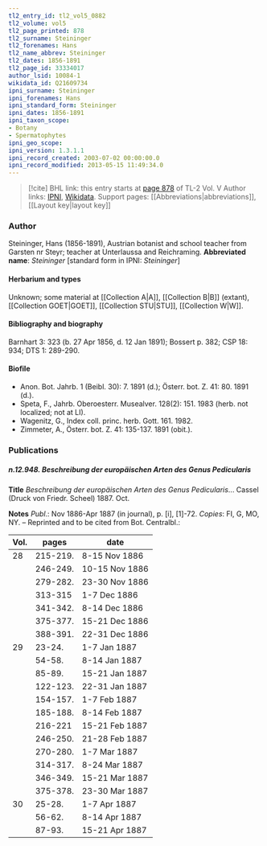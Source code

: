 ```yaml
---
tl2_entry_id: tl2_vol5_0882
tl2_volume: vol5
tl2_page_printed: 878
tl2_surname: Steininger
tl2_forenames: Hans
tl2_name_abbrev: Steininger
tl2_dates: 1856-1891
tl2_page_id: 33334017
author_lsid: 10084-1
wikidata_id: Q21609734
ipni_surname: Steininger
ipni_forenames: Hans
ipni_standard_form: Steininger
ipni_dates: 1856-1891
ipni_taxon_scope: 
- Botany
- Spermatophytes
ipni_geo_scope: 
ipni_version: 1.3.1.1
ipni_record_created: 2003-07-02 00:00:00.0
ipni_record_modified: 2013-05-15 11:49:34.0
---
```


> [!cite] BHL link: this entry starts at [page 878](https://www.biodiversitylibrary.org/page/33334017) of TL-2 Vol. V
> Author links: [IPNI](https://www.ipni.org/a/10084-1), [Wikidata](https://www.wikidata.org/wiki/Q21609734). Support pages: [[Abbreviations|abbreviations]], [[Layout key|layout key]]

### Author

Steininger, Hans (1856-1891), Austrian botanist and school teacher from Garsten nr Steyr; teacher at Unterlaussa and Reichraming. 
**Abbreviated name**: *Steininger* \[standard form in IPNI: *Steininger*\]

#### Herbarium and types

Unknown; some material at [[Collection A|A]], [[Collection B|B]] (extant), [[Collection GOET|GOET]], [[Collection STU|STU]], [[Collection W|W]].

#### Bibliography and biography

Barnhart 3: 323 (b. 27 Apr 1856, d. 12 Jan 1891); Bossert p. 382; CSP 18: 934; DTS 1: 289-290.

#### Biofile

- Anon. Bot. Jahrb. 1 (Beibl. 30): 7. 1891 (d.); Österr. bot. Z. 41: 80. 1891 (d.).
- Speta, F., Jahrb. Oberoesterr. Musealver. 128(2): 151. 1983 (herb. not localized; not at LI).
- Wagenitz, G., Index coll. princ. herb. Gott. 161. 1982.
- Zimmeter, A., Österr. bot. Z. 41: 135-137. 1891 (obit.).

### Publications

##### n.12.948. Beschreibung der europäischen Arten des Genus Pedicularis

**Title**
*Beschreibung der europäischen Arten des Genus Pedicularis*... Cassel (Druck von Friedr. Scheel) 1887. Oct.

**Notes**
*Publ*.: Nov 1886-Apr 1887 (in journal), p. \[i\], \[1\]-72. *Copies*: FI, G, MO, NY. – Reprinted and to be cited from Bot. Centralbl.:

|Vol.	|pages	|date|
|---	|---	|---	|
|28	|215-219.	|8-15 Nov 1886|
|	|246-249.	|10-15 Nov 1886|
|	|279-282.	|23-30 Nov 1886|
|	|313-315	|1-7 Dec 1886|
|	|341-342.	|8-14 Dec 1886|
|	|375-377.	|15-21 Dec 1886|
|	|388-391.	|22-31 Dec 1886|
|29	|23-24.	|1-7 Jan 1887|
|	|54-58.	|8-14 Jan 1887|
|	|85-89.	|15-21 Jan 1887|
|	|122-123.	|22-31 Jan 1887|
|	|154-157.	|1-7 Feb 1887|
|	|185-188.	|8-14 Feb 1887|
|	|216-221	|15-21 Feb 1887|
|	|246-250.	|21-28 Feb 1887|
|	|270-280.	|1-7 Mar 1887|
|	|314-317.	|8-24 Mar 1887|
|	|346-349.	|15-21 Mar 1887|
|	|375-378.	|23-30 Mar 1887|
|30	|25-28.	|1-7 Apr 1887|
|	|56-62.	|8-14 Apr 1887|
|	|87-93.	|15-21 Apr 1887|

